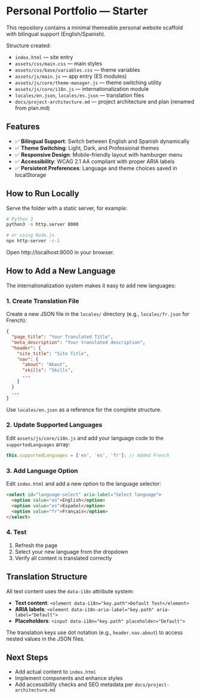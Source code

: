 # Personal Portfolio — Starter

This repository contains a minimal themeable personal website scaffold with bilingual support (English/Spanish).

Structure created:

- `index.html` — site entry
- `assets/css/main.css` — main styles
- `assets/css/base/variables.css` — theme variables
- `assets/js/main.js` — app entry (ES modules)
- `assets/js/core/theme-manager.js` — theme switching utility
- `assets/js/core/i18n.js` — internationalization module
- `locales/en.json`, `locales/es.json` — translation files
- `docs/project-architecture.md` — project architecture and plan (renamed from plan.md)

## Features

- ✅ **Bilingual Support**: Switch between English and Spanish dynamically
- ✅ **Theme Switching**: Light, Dark, and Professional themes
- ✅ **Responsive Design**: Mobile-friendly layout with hamburger menu
- ✅ **Accessibility**: WCAG 2.1 AA compliant with proper ARIA labels
- ✅ **Persistent Preferences**: Language and theme choices saved in localStorage

## How to Run Locally

Serve the folder with a static server, for example:

```bash
# Python 3
python3 -m http.server 8000

# or using Node.js
npx http-server -c-1
```

Open http://localhost:8000 in your browser.

## How to Add a New Language

The internationalization system makes it easy to add new languages:

### 1. Create Translation File

Create a new JSON file in the `locales/` directory (e.g., `locales/fr.json` for French):

```json
{
  "page_title": "Your Translated Title",
  "meta_description": "Your translated description",
  "header": {
    "site_title": "Site Title",
    "nav": {
      "about": "About",
      "skills": "Skills",
      ...
    }
  }
  ...
}
```

Use `locales/en.json` as a reference for the complete structure.

### 2. Update Supported Languages

Edit `assets/js/core/i18n.js` and add your language code to the `supportedLanguages` array:

```javascript
this.supportedLanguages = ['en', 'es', 'fr']; // Added French
```

### 3. Add Language Option

Edit `index.html` and add a new option to the language selector:

```html
<select id="language-select" aria-label="Select language">
  <option value="en">English</option>
  <option value="es">Español</option>
  <option value="fr">Français</option>
</select>
```

### 4. Test

1. Refresh the page
2. Select your new language from the dropdown
3. Verify all content is translated correctly

## Translation Structure

All text content uses the `data-i18n` attribute system:

- **Text content**: `<element data-i18n="key.path">Default Text</element>`
- **ARIA labels**: `<element data-i18n-aria-label="key.path" aria-label="Default">`
- **Placeholders**: `<input data-i18n="key.path" placeholder="Default">`

The translation keys use dot notation (e.g., `header.nav.about`) to access nested values in the JSON files.

## Next Steps

- Add actual content to `index.html`
- Implement components and enhance styles
- Add accessibility checks and SEO metadata per `docs/project-architecture.md`
